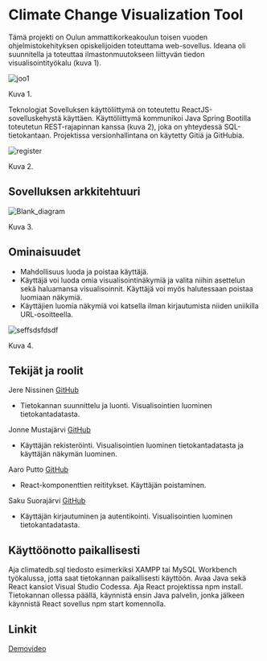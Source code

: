 # Climate Change Visualization Tool

Tämä projekti on Oulun ammattikorkeakoulun toisen vuoden ohjelmistokehityksen opiskelijoiden toteuttama web-sovellus. Ideana oli suunnitella ja toteuttaa ilmastonmuutokseen liittyvän tiedon visualisointityökalu (kuva 1). 

![joo1](https://user-images.githubusercontent.com/101468709/207819623-eab93a7d-19f3-4533-8afe-b3dcaf570d3b.PNG)

Kuva 1.


Teknologiat
Sovelluksen käyttöliittymä on toteutettu ReactJS-sovelluskehystä käyttäen. Käyttöliittymä kommunikoi Java Spring Bootilla toteutetun REST-rajapinnan kanssa (kuva 2), joka on yhteydessä SQL-tietokantaan. Projektissa versionhallintana on käytetty Gitiä ja GitHubia.

![register](https://user-images.githubusercontent.com/101468709/207819897-9011c74e-2f45-4fb2-a382-ba011bdfd198.PNG)

Kuva 2.




## Sovelluksen arkkitehtuuri

![Blank_diagram](https://user-images.githubusercontent.com/101468709/207817807-ce30c9df-5c3b-4d8d-b6f1-8430cf97e75e.png)

Kuva 3.



## Ominaisuudet
-	Mahdollisuus luoda ja poistaa käyttäjä. 
-	Käyttäjä voi luoda omia visualisointinäkymiä ja valita niihin asettelun sekä haluamansa visualisoinnit. Käyttäjä voi myös halutessaan poistaa luomiaan näkymiä.
-	Käyttäjien luomia näkymiä voi katsella ilman kirjautumista niiden uniikilla URL-osoitteella.


![seffsdsfdsdf](https://user-images.githubusercontent.com/101468709/207819793-82a073c7-aa78-4c32-b722-7ea19d497a06.PNG)

Kuva 4.

## Tekijät ja roolit

Jere Nissinen [GitHub](https://github.com/nismq)
- Tietokannan suunnittelu ja luonti. Visualisointien luominen tietokantadatasta.

Jonne Mustajärvi [GitHub](https://github.com/JoneMus)
- Käyttäjän rekisteröinti. Visualisointien luominen tietokantadatasta ja käyttäjän näkymän luominen.

Aaro Putto [GitHub](https://github.com/aaroputto)
- React-komponenttien reititykset. Käyttäjän poistaminen.

Saku Suorajärvi [GitHub](https://github.com/Sakuss)
- Käyttäjän kirjautuminen ja autentikointi. Visualisointien luominen tietokantadatasta.



## Käyttöönotto paikallisesti

Aja climatedb.sql tiedosto esimerkiksi XAMPP tai MySQL Workbench työkalussa, jotta saat tietokannan paikallisesti käyttöön. Avaa Java sekä React kansiot Visual Studio Codessa. Aja React projektissa npm install. Tietokannan ollessa päällä, käynnistä ensin Java palvelin, jonka jälkeen käynnistä React sovellus npm start komennolla.



## Linkit

[Demovideo](https://www.youtube.com/watch?v=6bCDioJYuSM)


